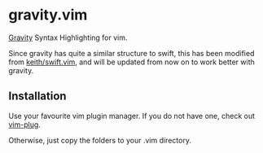 # gravity.vim
[Gravity](https://github.com/marcobambini/gravity)
Syntax Highlighting for vim.

Since gravity has quite a similar structure to swift, this has been modified
from
[keith/swift.vim](https://github.com/keith/swift.vim), and will be updated from
now on to work better with gravity.


## Installation

Use your favourite vim plugin manager. If you do not have one, check out
[vim-plug](https://github.com/junegunn/vim-plug).

Otherwise, just copy the folders to your .vim directory.
